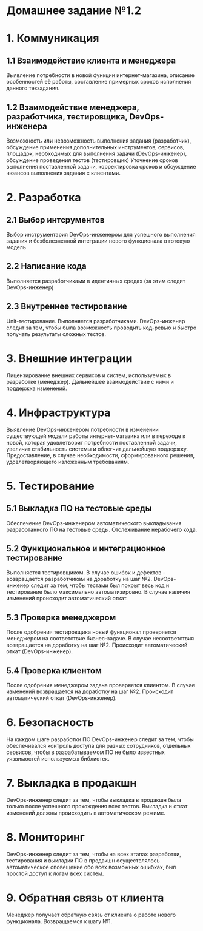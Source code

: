# Домашнее задание №1.2


# 1. Коммуникация

## 1.1 Взаимодействие клиента и менеджера
Выявление потребности в новой функции интернет-магазина, описание особенностей её работы, составление примерных сроков исполнения данного техзадания.

## 1.2 Взаимодействие менеджера, разработчика, тестировщика, DevOps-инженера
Возможность или невозможность выполнения задания (разработчик), обсуждение применения дополнительных инструментов, сервисов, площадок, необходимых для выполнения задачи (DevOps-инженер), обсуждение проведения тестов (тестировщик)
Уточнение сроков выполнения поставленной задачи, корректировка сроков и обсуждение нюансов выполнения задания с клиентами.

# 2. Разработка

## 2.1 Выбор интсрументов
Выбор инструментария DevOps-инженером для успешного выполнения задания и безболезненной интеграции нового функционала в готовую модель

## 2.2 Написание кода
Выполняется разработчиками в идентичных средах (за этим следит DevOps-инженер)

## 2.3 Внутреннее тестирование
Unit-тестирование. Выполняется разработчиками. DevOps-инженер следит за тем, чтобы была возможность проводить код-ревью и быстро получать результаты сложных тестов.

# 3. Внешние интеграции
Лицензирование внешних сервисов и систем, используемых в разработке (менеджер). Дальнейшее взаимодействие с ними и поддержка изменений.

# 4. Инфраструктура
Выявление DevOps-инженером потребности в изменении существующей модели работы интернет-магазина или в переходе к новой, которая удовлетворит потребности поставленной задачи, увеличит стабильность системы и облегчит дальнейшую поддержку.
Предоставление, в случае необходимости, сформированного решения, удовлетворяющего изложенным требованиям.

# 5. Тестирование

## 5.1 Выкладка ПО на тестовые среды
Обеспечение DevOps-инженером автоматического выкладывания разработанного ПО на тестовые среды. Отслеживание нерабочего кода.

## 5.2 Функциональное и интеграционное тестирование
Выполняется тестировщиком. В случае ошибок и дефектов - возвращается разработчикам на доработку на шаг №2. DevOps-инженер следит за тем, чтобы тестами был покрыт весь код и тестирование было максимально автоматизировно. В случае наличия изменений происходит автоматический откат.

## 5.3 Проверка менеджером
После одобрения тестировщика новый функционал проверяется менеджером на соответствие бизнес-задаче. В случае несоответствия возвращается на доработку на шаг №2. Происходит автоматический откат (DevOps-инженер).

## 5.4 Проверка клиентом
После одобрения менеджером задача проверяется клиентом. В случае изменений возвращается на доработку на шаг №2. Происходит автоматический откат (DevOps-инженер).

# 6. Безопасность
На каждом шаге разработки ПО DevOps-инженер следит за тем, чтобы обеспечивался контроль доступа для разных сотрудников, отдельных сервисов, чтобы в разрабатываемом ПО не было известных уязвимостей используемых библиотек.

# 7. Выкладка в продакшн
DevOps-инженер следит за тем, чтобы выкладка в продакшн была только после успешного прохождения всех тестов. Выкладка и откат изменений должны происходить в автоматическом режиме.

# 8. Мониторинг
DevOps-инженер следит за тем, чтобы на всех этапах разработки, тестирования и выкладки ПО в продакшн осуществлялось автоматическое оповещение обо всех возможных ошибках, был простой доступ к логам всех систем.

# 9. Обратная связь от клиента
Менеджер получает обратную связь от клиента о работе нового функционала. Возвращаемся к шагу №1.
